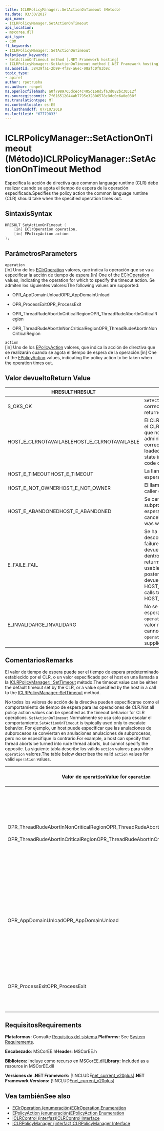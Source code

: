 ```yaml
---
title: ICLRPolicyManager::SetActionOnTimeout (Método)
ms.date: 03/30/2017
api_name:
- ICLRPolicyManager.SetActionOnTimeout
api_location:
- mscoree.dll
api_type:
- COM
f1_keywords:
- ICLRPolicyManager::SetActionOnTimeout
helpviewer_keywords:
- SetActionOnTimeout method [.NET Framework hosting]
- ICLRPolicyManager::SetActionOnTimeout method [.NET Framework hosting]
ms.assetid: 38439fa1-2b99-4fa8-a6ec-08afc0f83b9c
topic_type:
- apiref
author: rpetrusha
ms.author: ronpet
ms.openlocfilehash: a0f7989765dcec4c405d168d5fa3d082bc30512f
ms.sourcegitcommit: 7f616512044ab7795e32806578e8dc0c6a0e038f
ms.translationtype: MT
ms.contentlocale: es-ES
ms.lasthandoff: 07/10/2019
ms.locfileid: "67779833"
---
```

# <a name="iclrpolicymanagersetactionontimeout-method"></a><span data-ttu-id="b6262-102">ICLRPolicyManager::SetActionOnTimeout (Método)</span><span class="sxs-lookup"><span data-stu-id="b6262-102">ICLRPolicyManager::SetActionOnTimeout Method</span></span>
<span data-ttu-id="b6262-103">Especifica la acción de directiva que common language runtime (CLR) debe realizar cuando se agota el tiempo de espera de la operación especificada.</span><span class="sxs-lookup"><span data-stu-id="b6262-103">Specifies the policy action the common language runtime (CLR) should take when the specified operation times out.</span></span>  
  
## <a name="syntax"></a><span data-ttu-id="b6262-104">Sintaxis</span><span class="sxs-lookup"><span data-stu-id="b6262-104">Syntax</span></span>  
  
```cpp  
HRESULT SetActionOnTimeout (  
    [in] EClrOperation operation,  
    [in] EPolicyAction action  
);  
```  
  
## <a name="parameters"></a><span data-ttu-id="b6262-105">Parámetros</span><span class="sxs-lookup"><span data-stu-id="b6262-105">Parameters</span></span>  
 `operation`  
 <span data-ttu-id="b6262-106">[in] Uno de los [EClrOperation](../../../../docs/framework/unmanaged-api/hosting/eclroperation-enumeration.md) valores, que indica la operación que se va a especificar la acción de tiempo de espera.</span><span class="sxs-lookup"><span data-stu-id="b6262-106">[in] One of the [EClrOperation](../../../../docs/framework/unmanaged-api/hosting/eclroperation-enumeration.md) values, indicating the operation for which to specify the timeout action.</span></span> <span data-ttu-id="b6262-107">Se admiten los siguientes valores:</span><span class="sxs-lookup"><span data-stu-id="b6262-107">The following values are supported:</span></span>  
  
- <span data-ttu-id="b6262-108">OPR_AppDomainUnload</span><span class="sxs-lookup"><span data-stu-id="b6262-108">OPR_AppDomainUnload</span></span>  
  
- <span data-ttu-id="b6262-109">OPR_ProcessExit</span><span class="sxs-lookup"><span data-stu-id="b6262-109">OPR_ProcessExit</span></span>  
  
- <span data-ttu-id="b6262-110">OPR_ThreadRudeAbortInCriticalRegion</span><span class="sxs-lookup"><span data-stu-id="b6262-110">OPR_ThreadRudeAbortInCriticalRegion</span></span>  
  
- <span data-ttu-id="b6262-111">OPR_ThreadRudeAbortInNonCriticalRegion</span><span class="sxs-lookup"><span data-stu-id="b6262-111">OPR_ThreadRudeAbortInNonCriticalRegion</span></span>  
  
 `action`  
 <span data-ttu-id="b6262-112">[in] Uno de los [EPolicyAction](../../../../docs/framework/unmanaged-api/hosting/epolicyaction-enumeration.md) valores, que indica la acción de directiva que se realizarán cuando se agota el tiempo de espera de la operación.</span><span class="sxs-lookup"><span data-stu-id="b6262-112">[in] One of the [EPolicyAction](../../../../docs/framework/unmanaged-api/hosting/epolicyaction-enumeration.md) values, indicating the policy action to be taken when the operation times out.</span></span>  
  
## <a name="return-value"></a><span data-ttu-id="b6262-113">Valor devuelto</span><span class="sxs-lookup"><span data-stu-id="b6262-113">Return Value</span></span>  
  
|<span data-ttu-id="b6262-114">HRESULT</span><span class="sxs-lookup"><span data-stu-id="b6262-114">HRESULT</span></span>|<span data-ttu-id="b6262-115">DESCRIPCIÓN</span><span class="sxs-lookup"><span data-stu-id="b6262-115">Description</span></span>|  
|-------------|-----------------|  
|<span data-ttu-id="b6262-116">S_OK</span><span class="sxs-lookup"><span data-stu-id="b6262-116">S_OK</span></span>|<span data-ttu-id="b6262-117">`SetActionOnTimeout` se devolvió correctamente.</span><span class="sxs-lookup"><span data-stu-id="b6262-117">`SetActionOnTimeout` returned successfully.</span></span>|  
|<span data-ttu-id="b6262-118">HOST_E_CLRNOTAVAILABLE</span><span class="sxs-lookup"><span data-stu-id="b6262-118">HOST_E_CLRNOTAVAILABLE</span></span>|<span data-ttu-id="b6262-119">El CLR no se ha cargado en un proceso o el CLR se encuentra en un estado en el que no se puede ejecutar código administrado o procesar la llamada correctamente.</span><span class="sxs-lookup"><span data-stu-id="b6262-119">The CLR has not been loaded into a process, or the CLR is in a state in which it cannot run managed code or process the call successfully.</span></span>|  
|<span data-ttu-id="b6262-120">HOST_E_TIMEOUT</span><span class="sxs-lookup"><span data-stu-id="b6262-120">HOST_E_TIMEOUT</span></span>|<span data-ttu-id="b6262-121">La llamada ha agotado el tiempo de espera.</span><span class="sxs-lookup"><span data-stu-id="b6262-121">The call timed out.</span></span>|  
|<span data-ttu-id="b6262-122">HOST_E_NOT_OWNER</span><span class="sxs-lookup"><span data-stu-id="b6262-122">HOST_E_NOT_OWNER</span></span>|<span data-ttu-id="b6262-123">El llamador no posee el bloqueo.</span><span class="sxs-lookup"><span data-stu-id="b6262-123">The caller does not own the lock.</span></span>|  
|<span data-ttu-id="b6262-124">HOST_E_ABANDONED</span><span class="sxs-lookup"><span data-stu-id="b6262-124">HOST_E_ABANDONED</span></span>|<span data-ttu-id="b6262-125">Se canceló un evento mientras un subproceso bloqueado o fibra estaba esperando en ella.</span><span class="sxs-lookup"><span data-stu-id="b6262-125">An event was canceled while a blocked thread or fiber was waiting on it.</span></span>|  
|<span data-ttu-id="b6262-126">E_FAIL</span><span class="sxs-lookup"><span data-stu-id="b6262-126">E_FAIL</span></span>|<span data-ttu-id="b6262-127">Se ha producido un error irrecuperable desconocido.</span><span class="sxs-lookup"><span data-stu-id="b6262-127">An unknown catastrophic failure occurred.</span></span> <span data-ttu-id="b6262-128">Después de un método devuelve E_FAIL, CLR ya no es utilizable dentro del proceso.</span><span class="sxs-lookup"><span data-stu-id="b6262-128">After a method returns E_FAIL, the CLR is no longer usable within the process.</span></span> <span data-ttu-id="b6262-129">Las llamadas posteriores a métodos de hospedaje devuelven HOST_E_CLRNOTAVAILABLE.</span><span class="sxs-lookup"><span data-stu-id="b6262-129">Subsequent calls to hosting methods return HOST_E_CLRNOTAVAILABLE.</span></span>|  
|<span data-ttu-id="b6262-130">E_INVALIDARG</span><span class="sxs-lookup"><span data-stu-id="b6262-130">E_INVALIDARG</span></span>|<span data-ttu-id="b6262-131">No se puede establecer un tiempo de espera para el elemento especificado `operation`, o se ha proporcionado un valor no válido para `operation`.</span><span class="sxs-lookup"><span data-stu-id="b6262-131">A timeout cannot be set for the specified `operation`, or an invalid value was supplied for `operation`.</span></span>|  
  
## <a name="remarks"></a><span data-ttu-id="b6262-132">Comentarios</span><span class="sxs-lookup"><span data-stu-id="b6262-132">Remarks</span></span>  
 <span data-ttu-id="b6262-133">El valor de tiempo de espera puede ser el tiempo de espera predeterminado establecido por el CLR, o un valor especificado por el host en una llamada a la [ICLRPolicyManager:: SetTimeout](../../../../docs/framework/unmanaged-api/hosting/iclrpolicymanager-settimeout-method.md) método.</span><span class="sxs-lookup"><span data-stu-id="b6262-133">The timeout value can be either the default timeout set by the CLR, or a value specified by the host in a call to the [ICLRPolicyManager::SetTimeout](../../../../docs/framework/unmanaged-api/hosting/iclrpolicymanager-settimeout-method.md) method.</span></span>  
  
 <span data-ttu-id="b6262-134">No todos los valores de acción de la directiva pueden especificarse como el comportamiento de tiempo de espera para las operaciones de CLR.</span><span class="sxs-lookup"><span data-stu-id="b6262-134">Not all policy action values can be specified as the timeout behavior for CLR operations.</span></span> <span data-ttu-id="b6262-135">`SetActionOnTimeout` Normalmente se usa solo para escalar el comportamiento.</span><span class="sxs-lookup"><span data-stu-id="b6262-135">`SetActionOnTimeout` is typically used only to escalate behavior.</span></span> <span data-ttu-id="b6262-136">Por ejemplo, un host puede especificar que las anulaciones de subprocesos se conviertan en anulaciones anulaciones de subprocesos, pero no se especifique lo contrario.</span><span class="sxs-lookup"><span data-stu-id="b6262-136">For example, a host can specify that thread aborts be turned into rude thread aborts, but cannot specify the opposite.</span></span> <span data-ttu-id="b6262-137">La siguiente tabla describe los válido `action` valores para válido `operation` valores.</span><span class="sxs-lookup"><span data-stu-id="b6262-137">The table below describes the valid `action` values for valid `operation` values.</span></span>  
  
|<span data-ttu-id="b6262-138">Valor de `operation`</span><span class="sxs-lookup"><span data-stu-id="b6262-138">Value for `operation`</span></span>|<span data-ttu-id="b6262-139">Valores válidos para `action`</span><span class="sxs-lookup"><span data-stu-id="b6262-139">Valid values for `action`</span></span>|  
|---------------------------|-------------------------------|  
|<span data-ttu-id="b6262-140">OPR_ThreadRudeAbortInNonCriticalRegion</span><span class="sxs-lookup"><span data-stu-id="b6262-140">OPR_ThreadRudeAbortInNonCriticalRegion</span></span><br /><br /> <span data-ttu-id="b6262-141">OPR_ThreadRudeAbortInCriticalRegion</span><span class="sxs-lookup"><span data-stu-id="b6262-141">OPR_ThreadRudeAbortInCriticalRegion</span></span>|<span data-ttu-id="b6262-142">-   eRudeAbortThread</span><span class="sxs-lookup"><span data-stu-id="b6262-142">-   eRudeAbortThread</span></span><br /><span data-ttu-id="b6262-143">-   eUnloadAppDomain</span><span class="sxs-lookup"><span data-stu-id="b6262-143">-   eUnloadAppDomain</span></span><br /><span data-ttu-id="b6262-144">-   eRudeUnloadAppDomain</span><span class="sxs-lookup"><span data-stu-id="b6262-144">-   eRudeUnloadAppDomain</span></span><br /><span data-ttu-id="b6262-145">-   eExitProcess</span><span class="sxs-lookup"><span data-stu-id="b6262-145">-   eExitProcess</span></span><br /><span data-ttu-id="b6262-146">-   eFastExitProcess</span><span class="sxs-lookup"><span data-stu-id="b6262-146">-   eFastExitProcess</span></span><br /><span data-ttu-id="b6262-147">-   eRudeExitProcess</span><span class="sxs-lookup"><span data-stu-id="b6262-147">-   eRudeExitProcess</span></span><br /><span data-ttu-id="b6262-148">-   eDisableRuntime</span><span class="sxs-lookup"><span data-stu-id="b6262-148">-   eDisableRuntime</span></span>|  
|<span data-ttu-id="b6262-149">OPR_AppDomainUnload</span><span class="sxs-lookup"><span data-stu-id="b6262-149">OPR_AppDomainUnload</span></span>|<span data-ttu-id="b6262-150">-   eUnloadAppDomain</span><span class="sxs-lookup"><span data-stu-id="b6262-150">-   eUnloadAppDomain</span></span><br /><span data-ttu-id="b6262-151">-   eRudeUnloadAppDomain</span><span class="sxs-lookup"><span data-stu-id="b6262-151">-   eRudeUnloadAppDomain</span></span><br /><span data-ttu-id="b6262-152">-   eExitProcess</span><span class="sxs-lookup"><span data-stu-id="b6262-152">-   eExitProcess</span></span><br /><span data-ttu-id="b6262-153">-   eFastExitProcess</span><span class="sxs-lookup"><span data-stu-id="b6262-153">-   eFastExitProcess</span></span><br /><span data-ttu-id="b6262-154">-   eRudeExitProcess</span><span class="sxs-lookup"><span data-stu-id="b6262-154">-   eRudeExitProcess</span></span><br /><span data-ttu-id="b6262-155">-   eDisableRuntime</span><span class="sxs-lookup"><span data-stu-id="b6262-155">-   eDisableRuntime</span></span>|  
|<span data-ttu-id="b6262-156">OPR_ProcessExit</span><span class="sxs-lookup"><span data-stu-id="b6262-156">OPR_ProcessExit</span></span>|<span data-ttu-id="b6262-157">-   eExitProcess</span><span class="sxs-lookup"><span data-stu-id="b6262-157">-   eExitProcess</span></span><br /><span data-ttu-id="b6262-158">-   eFastExitProcess</span><span class="sxs-lookup"><span data-stu-id="b6262-158">-   eFastExitProcess</span></span><br /><span data-ttu-id="b6262-159">-   eRudeExitProcess</span><span class="sxs-lookup"><span data-stu-id="b6262-159">-   eRudeExitProcess</span></span><br /><span data-ttu-id="b6262-160">-   eDisableRuntime</span><span class="sxs-lookup"><span data-stu-id="b6262-160">-   eDisableRuntime</span></span>|  
  
## <a name="requirements"></a><span data-ttu-id="b6262-161">Requisitos</span><span class="sxs-lookup"><span data-stu-id="b6262-161">Requirements</span></span>  
 <span data-ttu-id="b6262-162">**Plataformas:** Consulte [Requisitos del sistema](../../../../docs/framework/get-started/system-requirements.md).</span><span class="sxs-lookup"><span data-stu-id="b6262-162">**Platforms:** See [System Requirements](../../../../docs/framework/get-started/system-requirements.md).</span></span>  
  
 <span data-ttu-id="b6262-163">**Encabezado**: MSCorEE.h</span><span class="sxs-lookup"><span data-stu-id="b6262-163">**Header:** MSCorEE.h</span></span>  
  
 <span data-ttu-id="b6262-164">**Biblioteca:** Incluye como recurso en MSCorEE.dll</span><span class="sxs-lookup"><span data-stu-id="b6262-164">**Library:** Included as a resource in MSCorEE.dll</span></span>  
  
 <span data-ttu-id="b6262-165">**Versiones de .NET Framework:** [!INCLUDE[net_current_v20plus](../../../../includes/net-current-v20plus-md.md)]</span><span class="sxs-lookup"><span data-stu-id="b6262-165">**.NET Framework Versions:** [!INCLUDE[net_current_v20plus](../../../../includes/net-current-v20plus-md.md)]</span></span>  
  
## <a name="see-also"></a><span data-ttu-id="b6262-166">Vea también</span><span class="sxs-lookup"><span data-stu-id="b6262-166">See also</span></span>

- [<span data-ttu-id="b6262-167">EClrOperation (enumeración)</span><span class="sxs-lookup"><span data-stu-id="b6262-167">EClrOperation Enumeration</span></span>](../../../../docs/framework/unmanaged-api/hosting/eclroperation-enumeration.md)
- [<span data-ttu-id="b6262-168">EPolicyAction (enumeración)</span><span class="sxs-lookup"><span data-stu-id="b6262-168">EPolicyAction Enumeration</span></span>](../../../../docs/framework/unmanaged-api/hosting/epolicyaction-enumeration.md)
- [<span data-ttu-id="b6262-169">ICLRControl (interfaz)</span><span class="sxs-lookup"><span data-stu-id="b6262-169">ICLRControl Interface</span></span>](../../../../docs/framework/unmanaged-api/hosting/iclrcontrol-interface.md)
- [<span data-ttu-id="b6262-170">ICLRPolicyManager (interfaz)</span><span class="sxs-lookup"><span data-stu-id="b6262-170">ICLRPolicyManager Interface</span></span>](../../../../docs/framework/unmanaged-api/hosting/iclrpolicymanager-interface.md)
